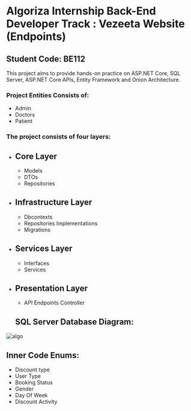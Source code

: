 # Algoriza Internship Back-End Developer Track : Vezeeta Website (Endpoints)
## Student Code: BE112

This project aims to provide hands-on practice on ASP.NET Core, SQL Server, ASP.NET Core APIs, Entity Framework and Onion Architecture.

### Project Entities Consists of: 
- Admin
- Doctors
- Patient

### The project consists of four layers:

- Core Layer
  --
  - Models
  - DTOs
  - Repositories
- Infrastructure Layer
  --
  - Dbcontexts
  - Repositories Implementations
  - Migrations
- Services Layer
  --
  - Interfaces
  - Services
- Presentation Layer
  --
  - API Endpoints Controller
 
  ## SQL Server Database Diagram: 
![algo](https://github.com/Salmaishak/algoriza-internship-BE112/assets/96662980/e2736197-66c9-4b19-8432-73f6f348f884)

## Inner Code Enums: 
- Discount type
- User Type
- Booking Status
- Gender
- Day Of Week
- Discount Activity 

 
